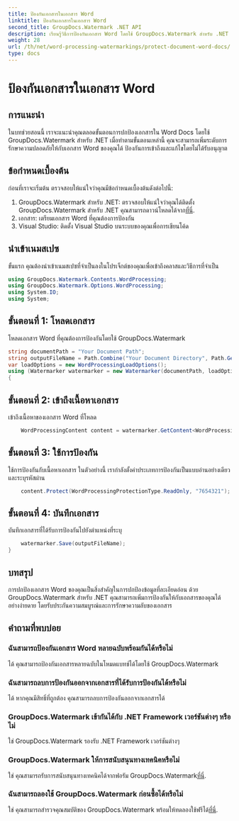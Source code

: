```yaml
---
title: ป้องกันเอกสารในเอกสาร Word
linktitle: ป้องกันเอกสารในเอกสาร Word
second_title: GroupDocs.Watermark .NET API
description: เรียนรู้วิธีการป้องกันเอกสาร Word โดยใช้ GroupDocs.Watermark สำหรับ .NET ปฏิบัติตามบทช่วยสอนทีละขั้นตอนของเราเพื่อเพิ่มความปลอดภัยให้กับเอกสารของคุณได้อย่างง่ายดาย
weight: 28
url: /th/net/word-processing-watermarkings/protect-document-word-docs/
type: docs
---
```

# ป้องกันเอกสารในเอกสาร Word

## การแนะนำ
ในบทช่วยสอนนี้ เราจะแนะนำคุณตลอดขั้นตอนการปกป้องเอกสารใน Word Docs โดยใช้ GroupDocs.Watermark สำหรับ .NET เมื่อทำตามขั้นตอนเหล่านี้ คุณจะสามารถเพิ่มระดับการรักษาความปลอดภัยให้กับเอกสาร Word ของคุณได้ ป้องกันการเข้าถึงและแก้ไขโดยไม่ได้รับอนุญาต
## ข้อกำหนดเบื้องต้น
ก่อนที่เราจะเริ่มต้น ตรวจสอบให้แน่ใจว่าคุณมีข้อกำหนดเบื้องต้นดังต่อไปนี้:
1.  GroupDocs.Watermark สำหรับ .NET: ตรวจสอบให้แน่ใจว่าคุณได้ติดตั้ง GroupDocs.Watermark สำหรับ .NET คุณสามารถดาวน์โหลดได้จาก[ที่นี่](https://releases.groupdocs.com/Watermark/net/).
2. เอกสาร: เตรียมเอกสาร Word ที่คุณต้องการป้องกัน
3. Visual Studio: ติดตั้ง Visual Studio บนระบบของคุณเพื่อการเขียนโค้ด

## นำเข้าเนมสเปซ
ขั้นแรก คุณต้องนำเข้าเนมสเปซที่จำเป็นลงในโปรเจ็กต์ของคุณเพื่อเข้าถึงคลาสและวิธีการที่จำเป็น
```csharp
using GroupDocs.Watermark.Contents.WordProcessing;
using GroupDocs.Watermark.Options.WordProcessing;
using System.IO;
using System;
```
## ขั้นตอนที่ 1: โหลดเอกสาร
โหลดเอกสาร Word ที่คุณต้องการป้องกันโดยใช้ GroupDocs.Watermark
```csharp
string documentPath = "Your Document Path";
string outputFileName = Path.Combine("Your Document Directory", Path.GetFileName(documentPath));
var loadOptions = new WordProcessingLoadOptions();
using (Watermarker watermarker = new Watermarker(documentPath, loadOptions))
{
```
## ขั้นตอนที่ 2: เข้าถึงเนื้อหาเอกสาร
เข้าถึงเนื้อหาของเอกสาร Word ที่โหลด
```csharp
    WordProcessingContent content = watermarker.GetContent<WordProcessingContent>();
```
## ขั้นตอนที่ 3: ใช้การป้องกัน
ใช้การป้องกันกับเนื้อหาเอกสาร ในตัวอย่างนี้ เรากำลังตั้งค่าประเภทการป้องกันเป็นแบบอ่านอย่างเดียวและระบุรหัสผ่าน
```csharp
    content.Protect(WordProcessingProtectionType.ReadOnly, "7654321");
```
## ขั้นตอนที่ 4: บันทึกเอกสาร
บันทึกเอกสารที่ได้รับการป้องกันไปยังตำแหน่งที่ระบุ
```csharp
    watermarker.Save(outputFileName);
}
```

## บทสรุป
การปกป้องเอกสาร Word ของคุณเป็นสิ่งสำคัญในการปกป้องข้อมูลที่ละเอียดอ่อน ด้วย GroupDocs.Watermark สำหรับ .NET คุณสามารถเพิ่มการป้องกันให้กับเอกสารของคุณได้อย่างง่ายดาย โดยรับประกันความสมบูรณ์และการรักษาความลับของเอกสาร
## คำถามที่พบบ่อย
### ฉันสามารถป้องกันเอกสาร Word หลายฉบับพร้อมกันได้หรือไม่
ได้ คุณสามารถป้องกันเอกสารหลายฉบับในโหมดแบทช์ได้โดยใช้ GroupDocs.Watermark
### ฉันสามารถลบการป้องกันออกจากเอกสารที่ได้รับการป้องกันได้หรือไม่
ได้ หากคุณมีสิทธิ์ที่ถูกต้อง คุณสามารถลบการป้องกันออกจากเอกสารได้
### GroupDocs.Watermark เข้ากันได้กับ .NET Framework เวอร์ชันต่างๆ หรือไม่
ใช่ GroupDocs.Watermark รองรับ .NET Framework เวอร์ชันต่างๆ
### GroupDocs.Watermark ให้การสนับสนุนทางเทคนิคหรือไม่
 ใช่ คุณสามารถรับการสนับสนุนทางเทคนิคได้จากฟอรัม GroupDocs.Watermark[ที่นี่](https://forum.groupdocs.com/c/watermark/19).
### ฉันสามารถลองใช้ GroupDocs.Watermark ก่อนซื้อได้หรือไม่
 ใช่ คุณสามารถสำรวจคุณสมบัติของ GroupDocs.Watermark พร้อมให้ทดลองใช้ฟรีได้[ที่นี่](https://releases.groupdocs.com/).